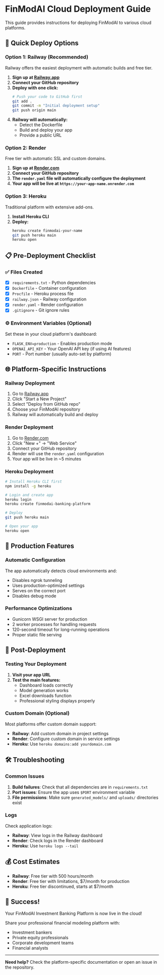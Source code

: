 # FinModAI Cloud Deployment Guide

This guide provides instructions for deploying FinModAI to various cloud platforms.

## 🚀 Quick Deploy Options

### Option 1: Railway (Recommended)
Railway offers the easiest deployment with automatic builds and free tier.

1. **Sign up at [Railway.app](https://railway.app)**
2. **Connect your GitHub repository**
3. **Deploy with one click:**
   ```bash
   # Push your code to GitHub first
   git add .
   git commit -m "Initial deployment setup"
   git push origin main
   ```
4. **Railway will automatically:**
   - Detect the Dockerfile
   - Build and deploy your app
   - Provide a public URL

### Option 2: Render
Free tier with automatic SSL and custom domains.

1. **Sign up at [Render.com](https://render.com)**
2. **Connect your GitHub repository**
3. **The `render.yaml` file will automatically configure the deployment**
4. **Your app will be live at `https://your-app-name.onrender.com`**

### Option 3: Heroku
Traditional platform with extensive add-ons.

1. **Install Heroku CLI**
2. **Deploy:**
   ```bash
   heroku create finmodai-your-name
   git push heroku main
   heroku open
   ```

## 📋 Pre-Deployment Checklist

### ✅ Files Created
- [x] `requirements.txt` - Python dependencies
- [x] `Dockerfile` - Container configuration
- [x] `Procfile` - Heroku process file
- [x] `railway.json` - Railway configuration
- [x] `render.yaml` - Render configuration
- [x] `.gitignore` - Git ignore rules

### ⚙️ Environment Variables (Optional)
Set these in your cloud platform's dashboard:

- `FLASK_ENV=production` - Enables production mode
- `OPENAI_API_KEY` - Your OpenAI API key (if using AI features)
- `PORT` - Port number (usually auto-set by platform)

## 🌐 Platform-Specific Instructions

### Railway Deployment
1. Go to [Railway.app](https://railway.app)
2. Click "Start a New Project"
3. Select "Deploy from GitHub repo"
4. Choose your FinModAI repository
5. Railway will automatically build and deploy

### Render Deployment
1. Go to [Render.com](https://render.com)
2. Click "New +" → "Web Service"
3. Connect your GitHub repository
4. Render will use the `render.yaml` configuration
5. Your app will be live in ~5 minutes

### Heroku Deployment
```bash
# Install Heroku CLI first
npm install -g heroku

# Login and create app
heroku login
heroku create finmodai-banking-platform

# Deploy
git push heroku main

# Open your app
heroku open
```

## 🔧 Production Features

### Automatic Configuration
The app automatically detects cloud environments and:
- Disables ngrok tunneling
- Uses production-optimized settings
- Serves on the correct port
- Disables debug mode

### Performance Optimizations
- Gunicorn WSGI server for production
- 2 worker processes for handling requests
- 120-second timeout for long-running operations
- Proper static file serving

## 🎯 Post-Deployment

### Testing Your Deployment
1. **Visit your app URL**
2. **Test the main features:**
   - Dashboard loads correctly
   - Model generation works
   - Excel downloads function
   - Professional styling displays properly

### Custom Domain (Optional)
Most platforms offer custom domain support:
- **Railway**: Add custom domain in project settings
- **Render**: Configure custom domain in service settings
- **Heroku**: Use `heroku domains:add yourdomain.com`

## 🛠️ Troubleshooting

### Common Issues
1. **Build failures**: Check that all dependencies are in `requirements.txt`
2. **Port issues**: Ensure the app uses `$PORT` environment variable
3. **File permissions**: Make sure `generated_models/` and `uploads/` directories exist

### Logs
Check application logs:
- **Railway**: View logs in the Railway dashboard
- **Render**: Check logs in the Render dashboard
- **Heroku**: Use `heroku logs --tail`

## 💰 Cost Estimates
- **Railway**: Free tier with 500 hours/month
- **Render**: Free tier with limitations, $7/month for production
- **Heroku**: Free tier discontinued, starts at $7/month

## 🎉 Success!
Your FinModAI Investment Banking Platform is now live in the cloud!

Share your professional financial modeling platform with:
- Investment bankers
- Private equity professionals
- Corporate development teams
- Financial analysts

---

**Need help?** Check the platform-specific documentation or open an issue in the repository.

